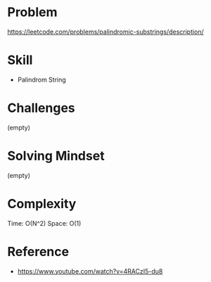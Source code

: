 
# Problem
https://leetcode.com/problems/palindromic-substrings/description/

# Skill
- Palindrom String

# Challenges
(empty)

# Solving Mindset
(empty)

# Complexity
Time: O(N^2)
Space: O(1)

# Reference
- https://www.youtube.com/watch?v=4RACzI5-du8
